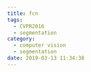 ```yaml
---
title: fcn
tags:
  - CVPR2016
  - segmentation
category:
  - computer vision
  - segmentation
date: 2019-03-13 11:34:38
---
```

